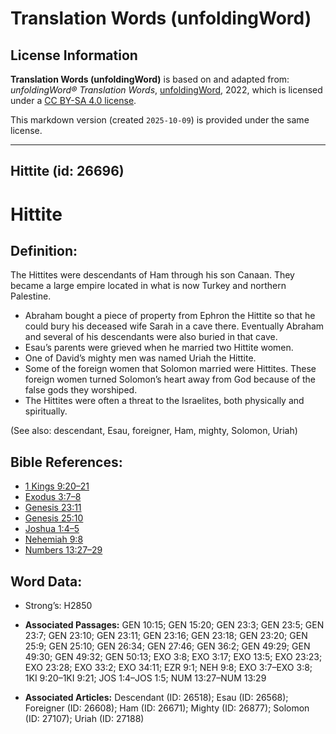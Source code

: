# Translation Words (unfoldingWord)

## License Information

**Translation Words (unfoldingWord)** is based on and adapted from: _unfoldingWord® Translation Words_, [unfoldingWord](https://unfoldingword.org/utw), 2022, which is licensed under a [CC BY-SA 4.0 license](https://creativecommons.org/licenses/by-sa/4.0/legalcode.en).

This markdown version (created `2025-10-09`) is provided under the same license.



--------------------------------

## Hittite (id: 26696)

Hittite
=======

Definition:
-----------

The Hittites were descendants of Ham through his son Canaan. They became a large empire located in what is now Turkey and northern Palestine.

* Abraham bought a piece of property from Ephron the Hittite so that he could bury his deceased wife Sarah in a cave there. Eventually Abraham and several of his descendants were also buried in that cave.
* Esau’s parents were grieved when he married two Hittite women.
* One of David’s mighty men was named Uriah the Hittite.
* Some of the foreign women that Solomon married were Hittites. These foreign women turned Solomon’s heart away from God because of the false gods they worshiped.
* The Hittites were often a threat to the Israelites, both physically and spiritually.

(See also: descendant, Esau, foreigner, Ham, mighty, Solomon, Uriah)

Bible References:
-----------------

* [1 Kings 9:20–21](https://ref.ly/1Kgs9:20-1Kgs9:21)
* [Exodus 3:7–8](https://ref.ly/Exod3:7-Exod3:8)
* [Genesis 23:11](https://ref.ly/Gen23:11)
* [Genesis 25:10](https://ref.ly/Gen25:10)
* [Joshua 1:4–5](https://ref.ly/Josh1:4-Josh1:5)
* [Nehemiah 9:8](https://ref.ly/Neh9:8)
* [Numbers 13:27–29](https://ref.ly/Num13:27-Num13:29)

Word Data:
----------

* Strong’s: H2850

* **Associated Passages:** GEN 10:15; GEN 15:20; GEN 23:3; GEN 23:5; GEN 23:7; GEN 23:10; GEN 23:11; GEN 23:16; GEN 23:18; GEN 23:20; GEN 25:9; GEN 25:10; GEN 26:34; GEN 27:46; GEN 36:2; GEN 49:29; GEN 49:30; GEN 49:32; GEN 50:13; EXO 3:8; EXO 3:17; EXO 13:5; EXO 23:23; EXO 23:28; EXO 33:2; EXO 34:11; EZR 9:1; NEH 9:8; EXO 3:7–EXO 3:8; 1KI 9:20–1KI 9:21; JOS 1:4–JOS 1:5; NUM 13:27–NUM 13:29
* **Associated Articles:** Descendant (ID: 26518); Esau (ID: 26568); Foreigner (ID: 26608); Ham (ID: 26671); Mighty (ID: 26877); Solomon (ID: 27107); Uriah (ID: 27188)

